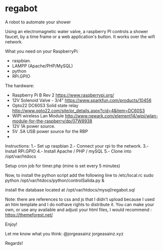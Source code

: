 # regabot
A robot to automate your shower

Using an electromagnetic water valve, a raspberry PI controls a shower faucet, by a time frame or a web application's button.
It works over the wifi network.

What you need on your RaspberryPi:
- raspbian.
- LAMPP (Apache/PHP/MySQL)
- python
- RPi.GPIO

The hardware:
- Raspberry Pi B Rev 2 https://www.raspberrypi.org/
- 12V Solenoid Valve - 3/4" https://www.sparkfun.com/products/10456
- Opto22 DC60S3 Solid state relay http://www.opto22.com/site/pr_details.aspx?cid=4&item=DC60S3
- WIPI wireless Lan Module http://www.newark.com/element14/wipi/wlan-module-for-the-raspberry/dp/07W8938
- 12V 1A power source.
- 5V .5A USB power source for the RBP
- 

Instructions:
1.- Set up raspbian
2.- Connect your rpi to the network.
3.- Install RPi.GPIO
4.- Install Apache / PHP / mySQL
5.- Clone into /opt/var/htdocs

Setup cron job for timer.php (mine is set every 5 minutes)

Now, to install the python script add the following line to /etc/local.rc
sudo python /opt/var/htdocs/python/controlSalida.py &

install the database located at 
/opt/var/htdocs/mysql/regabot.sql

Note: there are references to css and js that I didn't upload because I used an htm template and I do nothave rights to distribute it.
You can make your own, or use any available and adjust your html files, I would recommend :
https://themeforest.net/


Enjoy!

Let me know what you think:
@jorgeasainz
jorgeasainz.xyz

Regards!


